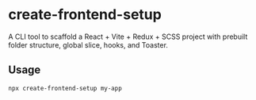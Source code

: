 # create-frontend-setup

A CLI tool to scaffold a React + Vite + Redux + SCSS project with prebuilt folder structure, global slice, hooks, and Toaster.

## Usage

```bash
npx create-frontend-setup my-app
